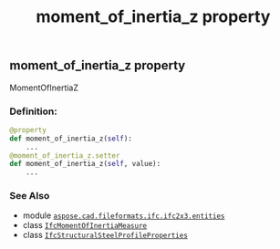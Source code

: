 ﻿---
title: moment_of_inertia_z property
second_title: Aspose.CAD for Python via .NET API References
description: 
type: docs
weight: 150
url: /aspose.cad.fileformats.ifc.ifc2x3.entities/ifcstructuralsteelprofileproperties/moment_of_inertia_z/
is_root: false
---

## moment_of_inertia_z property


MomentOfInertiaZ
### Definition:
```python
@property
def moment_of_inertia_z(self):
    ...
@moment_of_inertia_z.setter
def moment_of_inertia_z(self, value):
    ...
```

### See Also
* module [`aspose.cad.fileformats.ifc.ifc2x3.entities`](../../)
* class [`IfcMomentOfInertiaMeasure`](/cad/python-net/aspose.cad.fileformats.ifc.ifc2x3.types/ifcmomentofinertiameasure)
* class [`IfcStructuralSteelProfileProperties`](/cad/python-net/aspose.cad.fileformats.ifc.ifc2x3.entities/ifcstructuralsteelprofileproperties)
